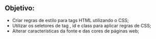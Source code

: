 ## Objetivo:

<ul>
  <li> Criar regras de estilo para tags HTML utilizando o CSS;</li>
  <li> Utilizar os seletores de tag , id e class para aplicar regras de CSS;
  <li>Alterar características da fonte e das cores de páginas web;</li>
</ul>

